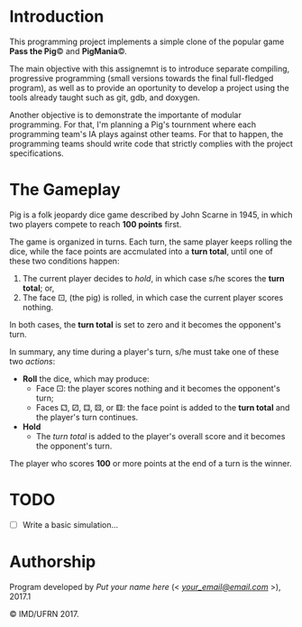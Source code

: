 # Introduction

This programming project implements a simple clone of the popular game **Pass the Pig**&copy; and **PigMania**&copy;.

The main objective with this assignemnt is to introduce separate compiling, progressive programming (small versions towards the final full-fledged program), as well as to provide an oportunity to develop a project using the tools already taught such as git, gdb, and doxygen.

Another objective is to demonstrate the importante of modular programming.
For that, I'm planning a Pig's tournment where each programming team's IA plays against other teams.
For that to happen, the programming teams should write code that strictly complies with the project specifications.


# The Gameplay

Pig is a folk jeopardy dice game described by John Scarne in 1945, in which two players compete to reach **100 points** first.

<!-- Each turn one of the players rolls the dice until one of these two conditions happen: -->
<!-- The game is organized in turns. Each turn, one of the players rolls the dice and (temporarily) accumulates the face points until one of these two conditions happen: -->

<!--The game is organized in turns. Each turn, one of the players rolls the dice and the face points are accumulated into a __turn total__. The same player continues to roll the dice until one of these two conditions happen:
Each turn, the same player keeps rolling the dice and the face points are accumulated into a __turn total__.-->
The game is organized in turns. Each turn, the same player keeps rolling the dice, while the face points are accmulated into a __turn total__, until one of these two conditions happen:

<!-- accumulated sum of the rolls for that turn; this is called **the turn total**. -->
1. The current player decides to _hold_, in which case s/he scores the **turn total**; or,
2. The face  &#9856;, (the pig) is rolled, in which case the current player scores nothing.

In both cases, the **turn total** is set to zero and it becomes the opponent's turn.
    
<!-- In short, any time during a player's turn, s/he is faced with two decisions or *actions*: -->
In summary, any time during a player's turn, s/he must take one of these two *actions*:

* **Roll** the dice, which may produce:
    - Face &#9856;: the player scores nothing and it becomes the opponent's turn;
    - Faces &#9857;, &#9858;, &#9859;, &#9860;, or &#9861;: the face point is added to the **turn total** and the player's turn continues.
* **Hold**
    - The _turn total_ is added to the player's overall score and it becomes the opponent's turn.

The player who scores **100** or more points at the end of a turn is the winner.

<!-- The game ends if, at the end of a turn, one of the player scores **100** or more points. -->

# TODO

- [ ] Write a basic simulation...

# Authorship

Program developed by _Put your name here_ (< *your_email@email.com* >), 2017.1

&copy; IMD/UFRN 2017.

